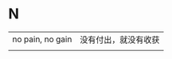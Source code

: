 # N

|                  |                      |
| ---------------- | -------------------- |
| no pain, no gain | 没有付出，就没有收获 |
|                  |                      |